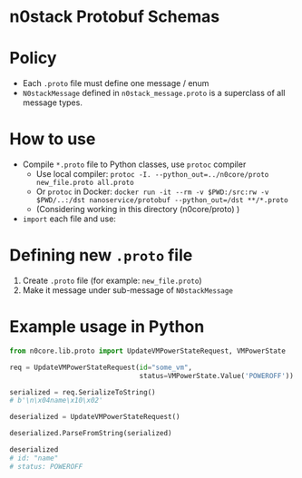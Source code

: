 n0stack Protobuf Schemas
===

# Policy

- Each `.proto` file must define one message / enum
- `N0stackMessage` defined in `n0stack_message.proto` is a superclass of all message types.

# How to use

- Compile `*.proto` file to Python classes, use `protoc` compiler
  - Use local compiler: `protoc -I. --python_out=../n0core/proto new_file.proto all.proto` 
  - Or `protoc` in Docker: `docker run -it --rm -v $PWD:/src:rw -v $PWD/..:/dst nanoservice/protobuf --python_out=/dst **/*.proto`
  - (Considering working in this directory (n0core/proto) )
- `import` each file and use:

# Defining new `.proto` file

1. Create `.proto` file (for example: `new_file.proto`)
1. Make it message under sub-message of `N0stackMessage`

# Example usage in Python

```python
from n0core.lib.proto import UpdateVMPowerStateRequest, VMPowerState

req = UpdateVMPowerStateRequest(id="some_vm",
                                status=VMPowerState.Value('POWEROFF'))

serialized = req.SerializeToString()
# b'\n\x04name\x10\x02'

deserialized = UpdateVMPowerStateRequest()

deserialized.ParseFromString(serialized)

deserialized
# id: "name"
# status: POWEROFF
```
